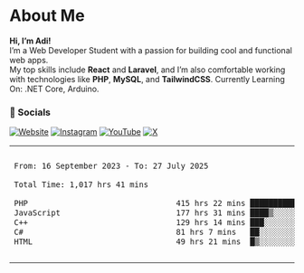 # About Me

**Hi, I’m Adi!**  
I’m a Web Developer Student with a passion for building cool and functional web apps.  
My top skills include **React** and **Laravel**, and I’m also comfortable working with technologies like **PHP**, **MySQL**, and **TailwindCSS**.
Currently Learning On: .NET Core, Arduino.

### 🔗 Socials

[![Website](https://img.shields.io/badge/Website-Visit-blue?logo=google-chrome&style=flat-square)](https://adisalafudin-com.vercel.app/)
[![Instagram](https://img.shields.io/badge/Instagram-@adi.salafudin-E4405F?logo=instagram&logoColor=white&style=flat-square)](https://instagram.com/adi.salafudin)
[![YouTube](https://img.shields.io/badge/YouTube-Subscribe-FF0000?logo=youtube&logoColor=white&style=flat-square)](https://youtube.com/@adisalafudin)
[![X](https://img.shields.io/badge/X-@telotraash-000000?logo=x&logoColor=white&style=flat-square)](https://x.com/telotraash)

<table border="0">
 <tr>
  <td>
  
 
 <!--START_SECTION:waka-->

```txt
From: 16 September 2023 - To: 27 July 2025

Total Time: 1,017 hrs 41 mins

PHP                                415 hrs 22 mins ██████████░░░░░░░░░░░░░░░   40.39 %
JavaScript                         177 hrs 31 mins ████▒░░░░░░░░░░░░░░░░░░░░   17.26 %
C++                                129 hrs 14 mins ███░░░░░░░░░░░░░░░░░░░░░░   12.57 %
C#                                 81 hrs 7 mins   ██░░░░░░░░░░░░░░░░░░░░░░░   07.89 %
HTML                               49 hrs 21 mins  █▒░░░░░░░░░░░░░░░░░░░░░░░   04.80 %
```

<!--END_SECTION:waka-->
  </td>
    <td>
   <div align="start">
        <a href="https://open.spotify.com/user/dxso20he52f5d4ti73duavf95">
        <img width="200px" src="https://spotify-github-profile.kittinanx.com/api/view.svg?uid=dxso20he52f5d4ti73duavf95&cover_image=true&theme=default&show_offline=false&background_color=121212&interchange=false" alt="Spotify Now Playing">
    </a>
</div> 

  </td>
 </tr>

</table>





